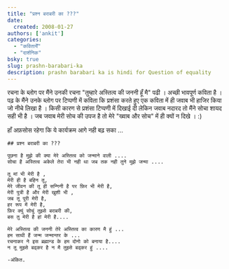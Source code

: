 ```yaml
---
title: "प्रश्न बराबरी का ???"
date: 
  created: 2008-01-27
authors: ['ankit']
categories: 
  - "कवितायेँ"
  - "दार्शनिक"
bsky: true
slug: prashn-barabari-ka
description: prashn barabari ka is hindi for Question of equality
---
```


रचना के ब्लोग पर मैंने उनकी रचना "तुम्हारे अस्तित्व की जननी हूँ मै" पढी । अच्छी भावपूर्ण कविता है । पढ़ के मैंने उनके ब्लोग पर टिप्पणी में कविता कि प्रशंसा करते हुए एक कविता में ही जवाब भी हाजिर किया जो नीचे लिखा है । किसी कारण से प्रशंसा टिप्पणी में दिखाई दी लेकिन जवाब नदारद तो मैंने सोचा शायद सही भी है । जब जवाब मेरी सोच की उपज है तो मेरे "ख्वाब और सोच" में ही क्यों न दिखे । :)  
  
हाँ अफ़सोस रहेगा कि ये कार्यक्रम आगे नही बढ़ सका ...  

```poem  
## प्रश्न बराबरी का ???  
  
पूछना है मुझे की क्या मेरे अस्तित्व को जन्माने वाली ....  
सोचा है अस्तित्व अकेले तेरा भी नही था जब तक नही तुने मुझे जन्मा ....  
  
तू मां भी मेरी है ,  
मेरी ही है बहिन तू,  
मेरे जीवन की तू ही सन्गिनी है पर फ़िर भी मेरी है,  
मेरी पुत्री है और मेरी खुशी भी ,  
जब तू पूरी मेरी है,  
हर रूप में मेरी है,  
फ़िर क्युं सोचुं तुझ्से बराबरी की,  
बस तु मेरी है हां मेरी है....  
  
मेरे अस्तित्व की जननी तेरे अस्तित्व का कारण मै हुं ...  
हम साथी हैं जन्म जन्मान्तर के ...  
रचनाकर ने इस ब्रह्मान्ड के हम दोनो को बनाया है....  
न तू मुझ्से बढ्कर है न मै तुझ्से बढ्कर हुं ....  
  
-अंकित.
```